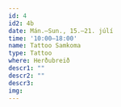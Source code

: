 ```yaml
---
id: 4
id2: 4b
date: Mán.–Sun., 15.–21. júlí
time: '10:00–18:00'
name: Tattoo Samkoma
type: Tattoo
where: Herðubreið
descr1: ""  
descr2: ""
descr3: 
img: 
---
```

